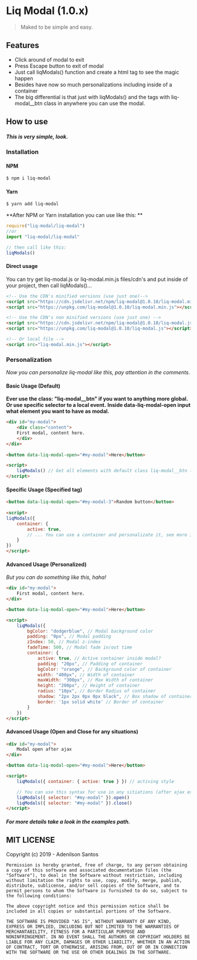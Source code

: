 # Liq Modal (1.0.x)
> Maked to be simple and easy.

## Features
- Click around of modal to exit
- Press Escape button to exit of modal
- Just call liqModals() function and create a html tag to see the magic happen
- Besides have now so much personalizations including inside of a container
- The big differential is that just with liqModals() and the tags with liq-modal__btn class in anywhere you can use the modal.

## How to use
##### This is very simple, look.

### Installation
#### NPM
```sh
$ npm i liq-modal
```
#### Yarn
```sh
$ yarn add liq-modal
```

**After NPM or Yarn installation you can use like this: **
```js
require("liq-modal/liq-modal")
//or
import "liq-modal/liq-modal"

// then call like this: 
liqModals()
```

#### Direct usage
You can try get liq-modal.js or liq-modal.min.js files/cdn's and put inside of your project, then call liqModals()...
```html
<!-- Use the CDN's minified versions (use just one)-->
<script src="https://cdn.jsdelivr.net/npm/liq-modal@1.0.10/liq-modal.min.js"></script>
<script src="https://unpkg.com/liq-modal@1.0.10/liq-modal.min.js"></script>

<!-- Use the CDN's non minified versions (use just one) -->
<script src="https://cdn.jsdelivr.net/npm/liq-modal@1.0.10/liq-modal.js"></script>
<script src="https://unpkg.com/liq-modal@1.0.10/liq-modal.js"></script>

<!-- Or local file -->
<script src="liq-modal.min.js"></script>
```

### Personalization
*Now you can personalize liq-modal like this, pay attention in the comments.*
#### Basic Usage (Default)
**Ever use the class: "liq-modal__btn" if you want to anything more global.**
**Or use specific selector to a local event.**
**Inside data-liq-modal-open input what element you want to have as modal.**
```html
<div id="my-modal">
	<div class="content">
	First modal, content here.
	</div>
</div>
  
<button data-liq-modal-open="#my-modal">Here</button>

<script>
	liqModals() // Get all elements with default class liq-modal__btn (Global)
</script>
```

#### Specific Usage (Specified tag)

```html
<button data-liq-modal-open="#my-modal-3">Random button</button>
  
<script>
liqModals({
	container: {
    	active: true,
		// ... You can use a container and personalizate it, see more in advanced use.
	}
})
</script>
```

#### Advanced Usage (Personalized)
*But you can do something like this, haha!*
```html
<div id="my-modal">
	First modal, content here.
</div>

<button data-liq-modal-open="#my-modal">Here</button>

<script>
	liqModals({
		bgColor: "dodgerblue", // Modal background color
		padding: "0px", // Modal padding
		zIndex: 50, // Modal z-index
		fadeTime: 500, // Modal fade in/out time
		container: {
			active: true, // Active container inside modal?
			padding: "20px", // Padding of container
			bgColor: "orange", // Background color of container
			width: "400px", // Width of container
			maxWidth: "300px", // Max Width of container
			height: "200px", // Height of container
			radius: "10px", // Border Radius of container
			shadow: "2px 2px 0px 0px black", // Box shadow of container 
			border: '1px solid white' // Border of container
		}
	})
</script>
```

#### Advanced Usage (Open and Close for any situations)

```html
<div id="my-modal">
	Modal open after ajax
</div>

<button data-liq-modal-open="#my-modal">Here</button>

<script>
	liqModals({ container: { active: true } }) // activing style

	// You can use this syntax for use in any sitiations (after ajax example)
	liqModals({ selector: "#my-modal" }).open()
	liqModals({ selector: "#my-modal" }).close()
</script>
```

##### For more details take a look in the examples path.

## MIT LICENSE

Copyright (c) 2019 - Adenilson Santos
```
Permission is hereby granted, free of charge, to any person obtaining
a copy of this software and associated documentation files (the
"Software"), to deal in the Software without restriction, including
without limitation the rights to use, copy, modify, merge, publish,
distribute, sublicense, and/or sell copies of the Software, and to
permit persons to whom the Software is furnished to do so, subject to
the following conditions:

The above copyright notice and this permission notice shall be
included in all copies or substantial portions of the Software.

THE SOFTWARE IS PROVIDED "AS IS", WITHOUT WARRANTY OF ANY KIND,
EXPRESS OR IMPLIED, INCLUDING BUT NOT LIMITED TO THE WARRANTIES OF
MERCHANTABILITY, FITNESS FOR A PARTICULAR PURPOSE AND
NONINFRINGEMENT. IN NO EVENT SHALL THE AUTHORS OR COPYRIGHT HOLDERS BE
LIABLE FOR ANY CLAIM, DAMAGES OR OTHER LIABILITY, WHETHER IN AN ACTION
OF CONTRACT, TORT OR OTHERWISE, ARISING FROM, OUT OF OR IN CONNECTION
WITH THE SOFTWARE OR THE USE OR OTHER DEALINGS IN THE SOFTWARE.
```